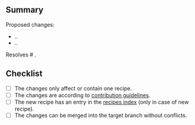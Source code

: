 ## Summary

Proposed changes:

* ..
* ..

Resolves # .

## Checklist

* [ ] The changes only affect or contain one recipe.
* [ ] The changes are according to [contribution guidelines](/CONTRIBUTING.md#guidelines).
* [ ] The new recipe has an entry in the [recipes index](/README.md#recipes) (only in case of new recipe).
* [ ] The changes can be merged into the target branch without conflicts. 
